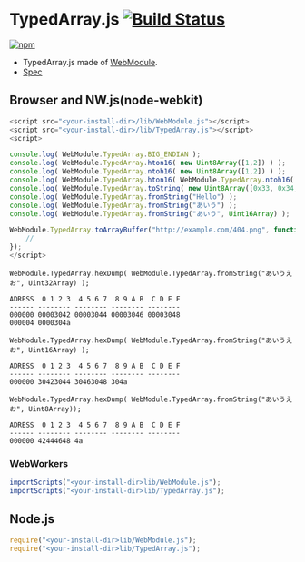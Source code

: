 # TypedArray.js [![Build Status](https://travis-ci.org/uupaa/TypedArray.js.svg)](https://travis-ci.org/uupaa/TypedArray.js)

[![npm](https://nodei.co/npm/uupaa.typedarray.js.svg?downloads=true&stars=true)](https://nodei.co/npm/uupaa.typedarray.js/)



- TypedArray.js made of [WebModule](https://github.com/uupaa/WebModule).
- [Spec](https://github.com/uupaa/TypedArray.js/wiki/TypedArray)

## Browser and NW.js(node-webkit)

```js
<script src="<your-install-dir>/lib/WebModule.js"></script>
<script src="<your-install-dir>/lib/TypedArray.js"></script>
<script>

console.log( WebModule.TypedArray.BIG_ENDIAN );                           // false (in Intel Mac)
console.log( WebModule.TypedArray.hton16( new Uint8Array([1,2]) ) );      // [2, 1]
console.log( WebModule.TypedArray.ntoh16( new Uint8Array([1,2]) ) );      // [2, 1]
console.log( WebModule.TypedArray.hton16( WebModule.TypedArray.ntoh16( new Uint8Array([1,2]) ) ) ); // [1, 2]
console.log( WebModule.TypedArray.toString( new Uint8Array([0x33, 0x34, 0x35, 0x36]) ) ); // "3456"
console.log( WebModule.TypedArray.fromString("Hello") );                  // [72, 101, 108, 108, 111]
console.log( WebModule.TypedArray.fromString("あいう") );                 // [66, 68, 70]
console.log( WebModule.TypedArray.fromString("あいう", Uint16Array) );    // [12354, 12356, 12358]

WebModule.TypedArray.toArrayBuffer("http://example.com/404.png", function(arrayBuffer) {
    //
});
</script>
```

`WebModule.TypedArray.hexDump( WebModule.TypedArray.fromString("あいうえお", Uint32Array) );`

```
ADRESS  0 1 2 3  4 5 6 7  8 9 A B  C D E F
------ -------- -------- -------- --------
000000 00003042 00003044 00003046 00003048
000004 0000304a
```

`WebModule.TypedArray.hexDump( WebModule.TypedArray.fromString("あいうえお", Uint16Array) );`

```
ADRESS  0 1 2 3  4 5 6 7  8 9 A B  C D E F
------ -------- -------- -------- --------
000000 30423044 30463048 304a
```

`WebModule.TypedArray.hexDump( WebModule.TypedArray.fromString("あいうえお", Uint8Array));`

```
ADRESS  0 1 2 3  4 5 6 7  8 9 A B  C D E F
------ -------- -------- -------- --------
000000 42444648 4a
```


### WebWorkers

```js
importScripts("<your-install-dir>lib/WebModule.js");
importScripts("<your-install-dir>lib/TypedArray.js");

```

## Node.js

```js
require("<your-install-dir>lib/WebModule.js");
require("<your-install-dir>lib/TypedArray.js");

```

